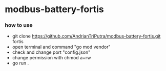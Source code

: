 # modbus-battery-fortis

### how to use
- git clone https://github.com/AndrianTriPutra/modbus-battery-fortis.git fortis
- open terminal and command "go mod vendor"
- check and change port "config.json"
- change permission with chmod a+rw
- go run .
